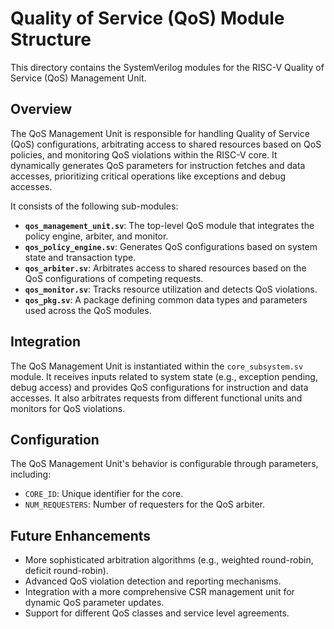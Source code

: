 # Quality of Service (QoS) Module Structure

This directory contains the SystemVerilog modules for the RISC-V Quality of Service (QoS) Management Unit.

## Overview

The QoS Management Unit is responsible for handling Quality of Service (QoS) configurations, arbitrating access to shared resources based on QoS policies, and monitoring QoS violations within the RISC-V core. It dynamically generates QoS parameters for instruction fetches and data accesses, prioritizing critical operations like exceptions and debug accesses.

It consists of the following sub-modules:

- **`qos_management_unit.sv`**: The top-level QoS module that integrates the policy engine, arbiter, and monitor.
- **`qos_policy_engine.sv`**: Generates QoS configurations based on system state and transaction type.
- **`qos_arbiter.sv`**: Arbitrates access to shared resources based on the QoS configurations of competing requests.
- **`qos_monitor.sv`**: Tracks resource utilization and detects QoS violations.
- **`qos_pkg.sv`**: A package defining common data types and parameters used across the QoS modules.

## Integration

The QoS Management Unit is instantiated within the `core_subsystem.sv` module. It receives inputs related to system state (e.g., exception pending, debug access) and provides QoS configurations for instruction and data accesses. It also arbitrates requests from different functional units and monitors for QoS violations.

## Configuration

The QoS Management Unit's behavior is configurable through parameters, including:

- `CORE_ID`: Unique identifier for the core.
- `NUM_REQUESTERS`: Number of requesters for the QoS arbiter.

## Future Enhancements

- More sophisticated arbitration algorithms (e.g., weighted round-robin, deficit round-robin).
- Advanced QoS violation detection and reporting mechanisms.
- Integration with a more comprehensive CSR management unit for dynamic QoS parameter updates.
- Support for different QoS classes and service level agreements.
